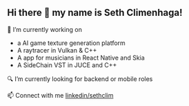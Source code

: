 ## Hi there 👋 my name is Seth Climenhaga!

🔭 I’m currently working on
- a AI game texture generation platform
- A raytracer in Vulkan & C++
- A app for musicians in React Native and Skia
- A SideChain VST in JUCE and C++

🔍 I’m currently looking for backend or mobile roles

📫 Connect with me [linkedin/sethclim](https://www.linkedin.com/in/sethclim/)
<!--
**sethclim/sethclim** is a ✨ _special_ ✨ repository because its `README.md` (this file) appears on your GitHub profile.

Here are some ideas to get you started:

- 🔭 I’m currently working on ...
- 🌱 I’m currently learning ...
- 👯 I’m looking to collaborate on ...
- 🤔 I’m looking for help with ...
- 💬 Ask me about ...
- 📫 How to reach me: ...
- 😄 Pronouns: ...
- ⚡ Fun fact: ...
-->
